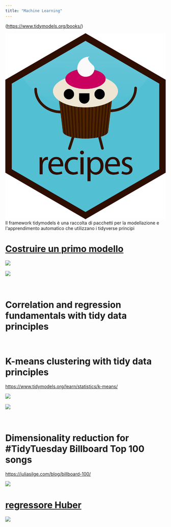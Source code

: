 ```yaml
---
title: "Machine Learning"
---
```


(https://www.tidymodels.org/books/)


![](https://raw.githubusercontent.com/rstudio/hex-stickers/master/SVG/recipes.svg)
Il framework tidymodels è una raccolta di pacchetti per la modellazione e l'apprendimento automatico che utilizzano i tidyverse principi 


# [Costruire un primo modello](https://juliasilge.com/blog/bird-baths/9)

![](https://juliasilge.com/blog/bird-baths/index_files/figure-html/unnamed-chunk-20-1.png)


![](https://www.tidymodels.org/start/resampling/img/resampling.svg)


<br>


# Correlation and regression fundamentals with tidy data principles

<br>

# K-means clustering with tidy data principles  
https://www.tidymodels.org/learn/statistics/k-means/

![](https://www.tidymodels.org/learn/statistics/k-means/figs/unnamed-chunk-8-1.svg)

![](https://www.tidymodels.org/learn/statistics/k-means/figs/unnamed-chunk-10-1.svg)

<br>

# Dimensionality reduction for #TidyTuesday Billboard Top 100 songs  
https://juliasilge.com/blog/billboard-100/

![](https://juliasilge.com/blog/billboard-100/index_files/figure-html/unnamed-chunk-13-1.png)

# [regressore Huber ](https://ichi.pro/it/regressione-di-fronte-a-valori-anomali-disordinati-prova-il-regressore-huber-64136172086550)

![](https://ichi.pro/assets/images/max/724/1*X8YMmvAynEf7nbF5LzHvig.png)